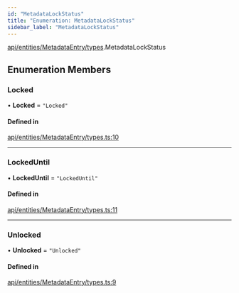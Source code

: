 ```yaml
---
id: "MetadataLockStatus"
title: "Enumeration: MetadataLockStatus"
sidebar_label: "MetadataLockStatus"
---
```


[api/entities/MetadataEntry/types](../../../../../../modules/API/Entities/MetadataEntry/Types/Types.md).MetadataLockStatus

## Enumeration Members

### Locked

• **Locked** = ``"Locked"``

#### Defined in

[api/entities/MetadataEntry/types.ts:10](https://github.com/PolymeshAssociation/polymesh-sdk/blob/372a67e5d/src/api/entities/MetadataEntry/types.ts#L10)

___

### LockedUntil

• **LockedUntil** = ``"LockedUntil"``

#### Defined in

[api/entities/MetadataEntry/types.ts:11](https://github.com/PolymeshAssociation/polymesh-sdk/blob/372a67e5d/src/api/entities/MetadataEntry/types.ts#L11)

___

### Unlocked

• **Unlocked** = ``"Unlocked"``

#### Defined in

[api/entities/MetadataEntry/types.ts:9](https://github.com/PolymeshAssociation/polymesh-sdk/blob/372a67e5d/src/api/entities/MetadataEntry/types.ts#L9)
